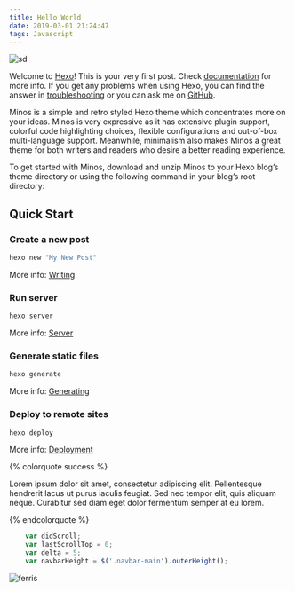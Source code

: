 ```yaml
---
title: Hello World
date: 2019-03-01 21:24:47
tags: Javascript
---
```


![sd](https://blog.zhangruipeng.me/hexo-theme-minos/gallery/forest.jpg)

Welcome to [Hexo](https://hexo.io/)! This is your very first post. Check [documentation](https://hexo.io/docs/) for more info. If you get any problems when using Hexo, you can find the answer in [troubleshooting](https://hexo.io/docs/troubleshooting.html) or you can ask me on [GitHub](https://github.com/hexojs/hexo/issues).

Minos is a simple and retro styled Hexo theme which concentrates more on your ideas. Minos is very expressive as it has extensive plugin support, colorful code highlighting choices, flexible configurations and out-of-box multi-language support. Meanwhile, minimalism also makes Minos a great theme for both writers and readers who desire a better reading experience.

<!-- more -->

To get started with Minos, download and unzip Minos to your Hexo blog’s theme directory or using the following command in your blog’s root directory:

## Quick Start

### Create a new post

``` bash
hexo new "My New Post"
```

More info: [Writing](https://hexo.io/docs/writing.html)

### Run server

``` bash
hexo server
```

More info: [Server](https://hexo.io/docs/server.html)

### Generate static files

``` bash
hexo generate
```

More info: [Generating](https://hexo.io/docs/generating.html)

### Deploy to remote sites

``` bash
hexo deploy
```

More info: [Deployment](https://hexo.io/docs/deployment.html)



{% colorquote success %}

Lorem ipsum dolor sit amet, consectetur adipiscing elit. Pellentesque hendrerit lacus ut purus iaculis feugiat. Sed nec tempor elit, quis aliquam neque. Curabitur sed diam eget dolor fermentum semper at eu lorem.

{% endcolorquote %}



```javascript
    var didScroll;
    var lastScrollTop = 0;
    var delta = 5;
    var navbarHeight = $('.navbar-main').outerHeight();
```

![ferris](https://cdn.pixabay.com/photo/2017/08/03/11/28/ferris-wheel-2575709_1280.jpg)